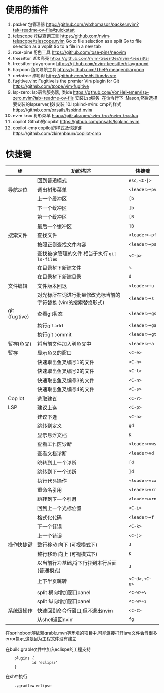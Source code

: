 # 使用的插件

1. packer 包管理器 https://github.com/wbthomason/packer.nvim?tab=readme-ov-file#quickstart
2. telescope 模糊查询工具 https://github.com/nvim-telescope/telescope.nvim
	<C-x>	Go to file selection as a split
	<C-v>	Go to file selection as a vsplit
	<C-t>	Go to a file in a new tab
3. rose-pine 配色工具 https://github.com/rose-pine/neovim
4. treesitter 语法高亮  https://github.com/nvim-treesitter/nvim-treesitter 
5. treesitter-playground https://github.com/nvim-treesitter/playground
6. harpoon 鱼叉导航工具 https://github.com/ThePrimeagen/harpoon
7. undotree 撤销树 https://github.com/mbbill/undotree
8. fugitive.vim:  Fugitive is the premier Vim plugin for Git  https://github.com/tpope/vim-fugitive
9. lsp-zero: lsp语言服务器, 类ide https://github.com/VonHeikemen/lsp-zero.nvim?tab=readme-ov-file
     安装Lsp服务 	在命令行下 :Mason,然后选择要安装的lspserver,按i 安装
10.lspkind-nvim:  cmp的样式 https://github.com/onsails/lspkind.nvim
11. nvim-tree 树形菜单   https://github.com/nvim-tree/nvim-tree.lua
12. copilot Github的copilot https://github.com/onsails/lspkind.nvim
13. copilot-cmp  copilot的样式及快捷键 https://github.com/zbirenbaum/copilot-cmp

# 快捷键
| 组             | 功能描述                                 | 快捷键         |
|----------------|------------------------------------------|----------------|
|                | 回到普通模式                             | `esc`, `<C-[>` |
| 导航定位       | 调出树形菜单                             | `<leader>+pv`  |
|                | 上一个缓冲区                             | `[b`           |
|                | 下一个缓冲区                             | `]b`           |
|                | 第一个缓冲区                             | `[B`           |
|                | 最后一个缓冲区                           | `]B`           |
| 搜索文件       | 查找文件                                 | `<leader>+pf`  |
|                | 按照正则查找文件内容                     | `<leader>+ps`  |
|                | 查找被git管理的文件 相当于执行 `git ls-files` | `<C-p>`      |
|                | 在目录树下新建文件                       | `%`            |
|                | 在目录树下新建目录                       | `d`            |
| 文件编辑       | 文件版本回退                             | `<leader>+u`   |
|                | 对光标所在词进行批量修改光标当前的字符替换 (vim的搜索替换形式) | `<leader>+s` |
| git (fugitive) | 查看git状态                             | `<leader>+gs`  |
|                | 执行git add .                           | `<leader>+ga`  |
|                | 执行git commit                          | `<leader>+gt`  |
| 暂存(鱼叉)     | 将当前文件加入到鱼叉中                   | `<leader>+a`   |
| 暂存           | 显示鱼叉的窗口                           | `<C-e>`        |
|                | 快速取出鱼叉编号1的文件                  | `<C-h>`        |
|                | 快速取出鱼叉编号2的文件                  | `<C-t>`        |
|                | 快速取出鱼叉编号3的文件                  | `<C-n>`        |
|                | 快速取出鱼叉编号4的文件                  | `<C-s>`        |
| Copilot        | 选取建议                                 | `<C-Y>`        |
| LSP            | 建议上选                                 | `<C-p>`        |
|                | 建议下选                                 | `<C-n>`        |
|                | 跳转到定义                               | `gd`           |
|                | 显示悬浮文档                             | `K`            |
|                | 查看工作区诊断                           | `<leader>vws`  |
|                | 查看文档诊断                             | `<leader>vd`   |
|                | 跳转到上一个诊断                         | `[d`           |
|                | 跳转到下一个诊断                         | `]d`           |
|                | 执行代码操作                             | `<leader>vca`  |
|                | 重命名引用                               | `<leader>vrr`  |
|                | 跳转到下一个引用                         | `<leader>vrn`  |
|                | 回到上一个光标位置                       | `<C-i>`        |
|                | 格式化代码                               | `<leader>+f`   |
|                | 下一个错误                               | `<C-k>`        |
|                | 上一个错误                               | `<C-j>`        |
| 操作快捷键     | 整行移动 向下 (可视模式下)               | `J`            |
|                | 整行移动 向上 (可视模式下)               | `K`            |
|                | 以当前行为基础,将下行拉到本行后面 (普通模式)   | `J`            |
|                | 上下半页跳转                             | `<C-d>`, `<C-u>`|
|                | split 横向增加窗口panel                  | `<c-w>+v`      |
|                | split 纵向增加窗口panel                  | `<c-w>+s`      |
| 系统级操作     | 快速回到命令行窗口,但不退出nvim          | `<c-z>`        |
|                | 从shell返回nvim                          | `fg`           |




在springboot等依赖grable,mvn等环境的项目中,可能直接打开java文件会有很多error提示,这是因为工程文件没有建立

在build.grable文件中加入eclispe的工程支持
 >>>
 		plugins {
    			id 'eclipse'
		}
  >>>
在sh中执行
>>>
		./gradlew eclipse
